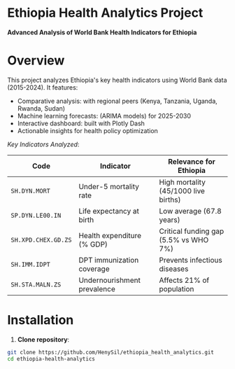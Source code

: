 # Ethiopia Health Analytics Project  
**Advanced Analysis of World Bank Health Indicators for Ethiopia**  
 

# Overview  
This project analyzes Ethiopia's key health indicators using World Bank data (2015-2024). It features:  
- Comparative analysis: with regional peers (Kenya, Tanzania, Uganda, Rwanda, Sudan)  
- Machine learning forecasts: (ARIMA models) for 2025-2030  
- Interactive dashboard: built with Plotly Dash  
- Actionable insights for health policy optimization  

*Key Indicators Analyzed*:  

| Code            | Indicator                          | Relevance for Ethiopia               |  
|-----------------|------------------------------------|--------------------------------------|  
| `SH.DYN.MORT`   | Under-5 mortality rate             | High mortality (45/1000 live births) |  
| `SP.DYN.LE00.IN`| Life expectancy at birth           | Low average (67.8 years)             |  
| `SH.XPD.CHEX.GD.ZS` | Health expenditure (% GDP)     | Critical funding gap (5.5% vs WHO 7%)|  
| `SH.IMM.IDPT`   | DPT immunization coverage          | Prevents infectious diseases         |  
| `SH.STA.MALN.ZS`| Undernourishment prevalence        | Affects 21% of population            |  

# Installation  
1. **Clone repository**:  
```bash
git clone https://github.com/HenySil/ethiopia_health_analytics.git  
cd ethiopia-health-analytics  